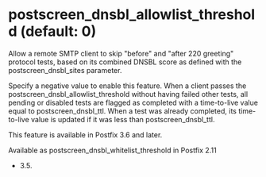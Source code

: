 # postscreen_dnsbl_allowlist_threshold (default: 0)
 Allow a remote SMTP client to skip "before" and "after 220
greeting" protocol tests, based on its combined DNSBL score as
defined with the postscreen\_dnsbl\_sites parameter. 


 Specify a negative value to enable this feature. When a client
passes the postscreen\_dnsbl\_allowlist\_threshold without having
failed other tests, all pending or disabled tests are flagged as
completed with a time-to-live value equal to postscreen\_dnsbl\_ttl.
When a test was already completed, its time-to-live value is updated
if it was less than postscreen\_dnsbl\_ttl. 


 This feature is available in Postfix 3.6 and later. 


 Available as postscreen\_dnsbl\_whitelist\_threshold in Postfix 2.11
- 3.5. 


